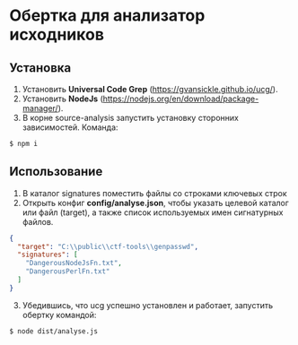 # Обертка для анализатор исходников
## Установка
1) Установить <b>Universal Code Grep</b> (https://gvansickle.github.io/ucg/).
2) Установить <b>NodeJs</b> (https://nodejs.org/en/download/package-manager/). 
3) В корне source-analysis запустить установку сторонних зависимостей. Команда: 
```bash
$ npm i
```

## Использование
1) В каталог signatures поместить файлы со строками ключевых строк
2) Открыть конфиг <b>config/analyse.json</b>, чтобы указать целевой каталог или файл (target), а также список используемых имен сигнатурных файлов.
```json
{
  "target": "C:\\public\\ctf-tools\\genpasswd",
  "signatures": [
    "DangerousNodeJsFn.txt",
    "DangerousPerlFn.txt"
  ]
}
```
3) Убедившись, что ucg успешно установлен и работает, запустить обертку командой:
```bash
$ node dist/analyse.js
```
